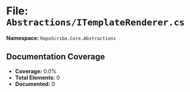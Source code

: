# File: `Abstractions/ITemplateRenderer.cs`

**Namespace:** `RepoScribe.Core.Abstractions`

## Documentation Coverage

- **Coverage:** 0.0%
- **Total Elements:** 0
- **Documented:** 0
